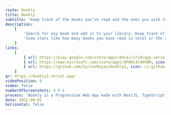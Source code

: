 ```yaml
---
route: bookly
title: Bookly
subtitle: 'Keep track of the books you’ve read and the ones you wish to read.'
description:
    [
        'Search for any book and add it to your library. Keep track of the books you are reading and the ones you wish to read.',
        'View stats like how many books you have read in total or the average number of pages you read per year.',
    ]
links:
    [
        { url: https://play.google.com/store/apps/details?id=app.vercel.bookly2, icon: ri:android-fill },
        { url: https://www.microsoft.com/store/apps/9P8HL4CVHVBM, icon: ri:windows-fill },
        { url: https://github.com/CarlesRojas/bookly2, icon: ri:github-fill },
    ]
qr: https://bookly2.vercel.app/
videoPosition: 0
video: false
numberOfScreenshots: 4 # 6
process: 'Bookly is a Progressive Web App made with NextJS, TypeScript, tRPC, next-auth and Prisma. It targets mobile, tablet and desktop devices and it is available through the Google Play Store and the Microsoft Store. You can also add it to your iPhone by scanning this QR and adding the website to your Home Screen.'
date: 2022-09-01
horizontal: false
---
```

